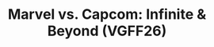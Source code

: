 ---
title: "Marvel vs. Capcom: Infinite & Beyond (VGFF26)"
permalink: /events/vgff26/mvcib
game: "MVCIB"
game_name: "Marvel vs. Capcom: Infinite & Beyond"
event: "Vortex Gallery x Frosty Faustings XVIII"
layout: vgff26/game
---